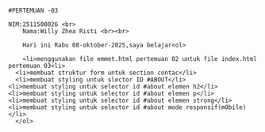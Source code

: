     #PERTEMUAN -03

    NIM:2511500026 <br>
        Nama:Willy Zhea Risti <br><br>

        Hari ini Rabu 08-oktober-2025,saya belajar<ol>

        <li>menggunakan file emmet.html pertemuan 02 untuk file index.html pertemuan 03<li>
      <li>membuat struktur form untuk section contac</li>
      <li>membuat styling untuk slector ID #ABOUT</li>
    <li>membuat styling untuk selector id #about elemen h2</li>
    <li>membuat styling untuk selector id #about elemen p</li>
    <li>membuat styling untuk selector id #about elemen strong</li>
    <li>membuat styling untuk selector id #about mode responsif(m0bile)</li>
      </ol>